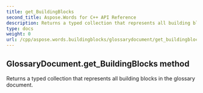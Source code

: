 ```yaml
---
title: get_BuildingBlocks
second_title: Aspose.Words for C++ API Reference
description: Returns a typed collection that represents all building blocks in the glossary document. 
type: docs
weight: 0
url: /cpp/aspose.words.buildingblocks/glossarydocument/get_buildingblocks/
---
```

## GlossaryDocument.get_BuildingBlocks method


Returns a typed collection that represents all building blocks in the glossary document. 

